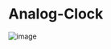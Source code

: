 # Analog-Clock
![image](https://user-images.githubusercontent.com/75226176/220332004-53e37905-3fa1-4c4f-ab7d-7e445e700b43.png)
